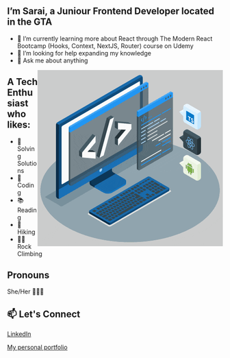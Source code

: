 <!-- # <img src="https://github.com/TheDudeThatCode/TheDudeThatCode/blob/master/Assets/Hi.gif" width="29px"> Hello world!&nbsp;<img src="https://github.com/TheDudeThatCode/TheDudeThatCode/blob/master/Assets/Earth.gif" width="24px"> -->

<!--
 style="width: 100%" /> -->
<h2>I’m Sarai, a Juniour Frontend Developer located in the GTA </h2>

<ul>
<li>🌱 I’m currently learning more about React through The Modern React Bootcamp (Hooks, Context, NextJS, Router) course on Udemy</li>
<li>🤔 I’m looking for help expanding my knowledge</li>
<li>💬 Ask me about anything</li>
</ul>

<img align="right" alt="GIF" src="images/tech.gif" align="center">

<h2>A Tech Enthusiast who likes:</h2>
<ul>
<li>💭 Solving Solutions </li>
<li>👾 Coding</li>
<li>📚 Reading</li>
<li>🥾 Hiking</li>
<li>🧗🏽‍ Rock Climbing</li>
</ul>

<h2>Pronouns</h2>
She/Her 👩🏽‍💻

<h2>📫 Let's Connect</h2>

[LinkedIn](https://www.linkedin.com/in/sarai-flores/)

[My personal portfolio](https://saraiflores.ca)

<!---
saraiflo/saraiflo is a ✨ special ✨ repository because its `README.md` (this file) appears on your GitHub profile.
You can click the Preview link to take a look at your changes.
--->
